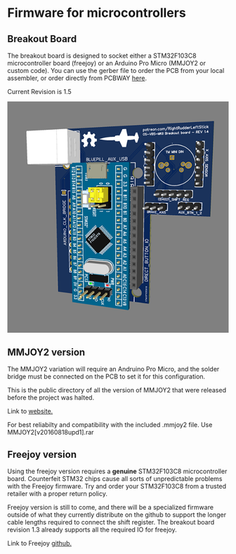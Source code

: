 # Firmware for microcontrollers

## Breakout Board

The breakout board is designed to socket either a STM32F103C8 microcontroller board (freejoy) or an Arduino Pro Micro (MMJOY2 or custom code). You can use the gerber file to order the PCB from your local assembler, or order directly from PCBWAY [here](https://www.pcbway.com/project/shareproject/Open_Source_Very_Large_Stick_Freejoy_MMjoy2_breakout_board_f66f472f.html).

Current Revision is 1.5

![Screenshot](PCBBreakout.PNG)

## MMJOY2 version

The MMJOY2 variation will require an Andruino Pro Micro, and the solder bridge must be connected on the PCB to set it for this configuration.

This is the public directory of all the version of MMJOY2 that were released before the project was halted.

Link to [website.](https://sites.google.com/site/mmjoyproject/%D1%84%D0%B0%D0%B9%D0%BB%D1%8B-%D0%B4%D0%BB%D1%8F-%D1%81%D0%BA%D0%B0%D1%87%D0%B8%D0%B2%D0%B0%D0%BD%D0%B8%D1%8F) 

For best reliabilty and compatibility with the included .mmjoy2 file. Use MMJOY2[v20160818upd1].rar

## Freejoy version

Using the freejoy version requires a **genuine** STM32F103C8 microcontroller board. Counterfeit STM32 chips cause all sorts of unpredictable problems with the Freejoy firmware. Try and order your STM32F103C8 from a trusted retailer with a proper return policy. 

Freejoy version is still to come, and there will be a specialized firmware outside of what they currently distribute on the github to support the longer cable lengths required to connect the shift register. The breakout board revision 1.3 already supports all the required IO for freejoy.

Link to Freejoy [github.](https://github.com/FreeJoy-Team/FreeJoy)
